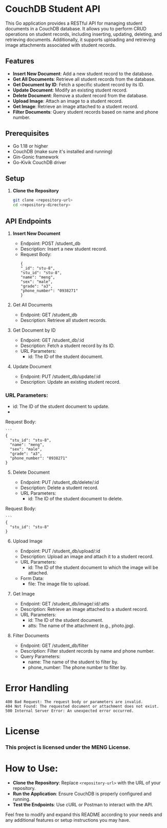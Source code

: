 # CouchDB Student API

This Go application provides a RESTful API for managing student documents in a CouchDB database. It allows you to perform CRUD operations on student records, including inserting, updating, deleting, and retrieving documents. Additionally, it supports uploading and retrieving image attachments associated with student records.

## Features

- **Insert New Document**: Add a new student record to the database.
- **Get All Documents**: Retrieve all student records from the database.
- **Get Document by ID**: Fetch a specific student record by its ID.
- **Update Document**: Modify an existing student record.
- **Delete Document**: Remove a student record from the database.
- **Upload Image**: Attach an image to a student record.
- **Get Image**: Retrieve an image attached to a student record.
- **Filter Documents**: Query student records based on name and phone number.

## Prerequisites

- Go 1.18 or higher
- CouchDB (make sure it's installed and running)
- Gin-Gonic framework
- Go-Kivik CouchDB driver

## Setup

1. **Clone the Repository**

   ```bash
   git clone <repository-url>
   cd <repository-directory>

## API Endpoints
1. **Insert New Document**

   - Endpoint: POST /student_db
   - Description: Insert a new student record.
   - Request Body:
       ```
     {
     "_id": "stu-8",
     "stu_id": "stu-8",
     "name": "meng",
     "sex": "male",
     "grade": "a3",
     "phone_number": "0938271"
     }

2. Get All Documents
   - Endpoint: GET /student_db
   - Description: Retrieve all student records.

3. Get Document by ID

   - Endpoint: GET /student_db/:id
   - Description: Fetch a student record by its ID. 
   - URL Parameters:
       - id: The ID of the student document.
4. Update Document
   - Endpoint: PUT /student_db/update/:id
   - Description: Update an existing student record.

### URL Parameters:
   - id: The ID of the student document to update.
   - 
   Request Body:

    ```
    {
      "stu_id": "stu-8",
      "name": "meng",
      "sex": "male",
      "grade": "a3",
      "phone_number": "0938271"
    }

5. Delete Document

   - Endpoint: PUT /student_db/delete/:id
   - Description: Delete a student record.
   - URL Parameters:
     - id: The ID of the student document to delete.

Request Body:

    ```
    {
      "stu_id": "stu-8"
    }

6. Upload Image
   - Endpoint: PUT /student_db/upload/:id
   - Description: Upload an image and attach it to a student record.
   - URL Parameters:
       - id: The ID of the student document to which the image will be attached.
   - Form Data:
       - file: The image file to upload.

7. Get Image
   - Endpoint: GET /student_db/image/:id/:atts
   - Description: Retrieve an image attached to a student record.
   - URL Parameters:
     - id: The ID of the student document.
     - atts: The name of the attachment (e.g., photo.jpg).

8. Filter Documents
   - Endpoint: GET /student_db/filter
   - Description: Filter student records by name and phone number.
   - Query Parameters:
     - name: The name of the student to filter by.
     - phone_number: The phone number to filter by.

# Error Handling
    400 Bad Request: The request body or parameters are invalid.
    404 Not Found: The requested document or attachment does not exist.
    500 Internal Server Error: An unexpected error occurred.

# License
### This project is licensed under the MENG License.

# How to Use:
- **Clone the Repository**: Replace `<repository-url>` with the URL of your repository.
- **Run the Application**: Ensure CouchDB is properly configured and running.
- **Test the Endpoints**: Use cURL or Postman to interact with the API.

Feel free to modify and expand this README according to your needs and any additional features or setup instructions you may have.
